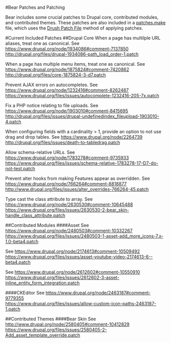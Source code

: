 #Bear Patches and Patching

Bear includes some crucial patches to Drupal core, contributed modules, and contributed themes. These patches are also included in a [patches.make](http://cgit.drupalcode.org/bear/tree/patches.make) file, which uses the [Drush Patch File](https://bitbucket.org/davereid/drush-patchfile) method of applying patches.

#Current Included Patches
##Drupal Core
When a page has multilple URL aliases, treat one as canonical.
See https://www.drupal.org/node/1934086#comment-7137850  
http://drupal.org/files/drupal-1934086-path_load_order-1.patch

When a page has multiple menu items, treat one as canonical.
See https://www.drupal.org/node/1875824#comment-7420862  
http://drupal.org/files/core-1875824-3-d7.patch

Prevent AJAX errors on autocompletes.
See https://www.drupal.org/node/1232416#comment-8262487  
https://www.drupal.org/files/issues/autocomplete-1232416-205-7x.patch

Fix a PHP notice relating to file uploads.
See https://www.drupal.org/node/1903010#comment-8415695  
http://drupal.org/files/issues/drupal-undefinedindex_fileupload-1903010-4.patch

When configuring fields with a cardinality > 1, provide an option to not use drag and drop tables.
See https://www.drupal.org/node/2264739  
http://drupal.org/files/issues/death-to-tabledrag.patch

Allow schema-relative URLs.
See https://www.drupal.org/node/1783278#comment-9735933  
https://www.drupal.org/files/issues/schema-relative-1783278-17-D7-do-not-test.patch

Prevent alter hooks from making Features appear as overridden.
See https://www.drupal.org/node/766264#comment-8818877
http://www.drupal.org/files/issues/alter_overrides-766264-45.patch

Type cast the class attribute to array.
See https://www.drupal.org/node/2630530#comment-10645488
https://www.drupal.org/files/issues/2630530-2-bear_skin-handle_class_attribute.patch

##Contributed Modules
####Asset
See https://www.drupal.org/node/2480503#comment-10332267  
https://www.drupal.org/files/issues/2480503-1-asset-add_more_icons-7.x-1.0-beta4.patch

See https://www.drupal.org/node/2174613#comment-10509492  
https://www.drupal.org/files/issues/asset-youtube-video-2174613-6--beta4.patch

See https://www.drupal.org/node/2612602#comment-10550910  
https://www.drupal.org/files/issues/2612602-3-asset-inline_entity_form_integration.patch

####CKEditor
See https://www.drupal.org/node/2463187#comment-9779355  
https://www.drupal.org/files/issues/allow-custom-icon-paths-2463187-1.patch


##Contributed Themes
####Bear Skin
See http://www.drupal.org/node/2580405#comment-10412829  
https://www.drupal.org/files/issues/2580405-2-Add_asset_template_override.patch
